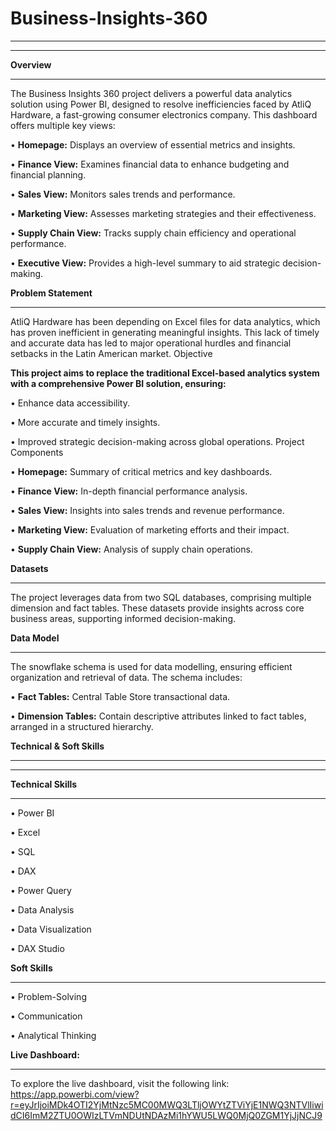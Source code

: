 # Business-Insights-360
________________________________________
________________________________________

**Overview**
________________________________________

The Business Insights 360 project delivers a powerful data analytics solution using Power BI, designed to resolve inefficiencies faced by AtliQ Hardware, a fast-growing consumer electronics company. This dashboard offers multiple key views:

•	**Homepage:** Displays an overview of essential metrics and insights.

•	**Finance View:** Examines financial data to enhance budgeting and financial planning.

•	**Sales View:** Monitors sales trends and performance.

•	**Marketing View:** Assesses marketing strategies and their effectiveness.

•	**Supply Chain View:** Tracks supply chain efficiency and operational performance.

•	**Executive View:** Provides a high-level summary to aid strategic decision-making.

**Problem Statement**
________________________________________

AtliQ Hardware has been depending on Excel files for data analytics, which has proven inefficient in generating meaningful insights. This lack of timely and accurate data has led to major operational hurdles and financial setbacks in the Latin American market.
Objective

**This project aims to replace the traditional Excel-based analytics system with a comprehensive Power BI solution, ensuring:**

•	Enhance data accessibility.

•	More accurate and timely insights.

•	Improved strategic decision-making across global operations.
Project Components

  •	**Homepage:** Summary of critical metrics and key dashboards.

  •	**Finance View:** In-depth financial performance analysis.

  •	**Sales View:** Insights into sales trends and revenue performance.

  •	**Marketing View:** Evaluation of marketing efforts and their impact.

  •	**Supply Chain View:** Analysis of supply chain operations.
  
**Datasets**
________________________________________

The project leverages data from two SQL databases, comprising multiple dimension and fact tables. These datasets provide insights across core business areas, supporting informed decision-making.

**Data Model**
________________________________________

The snowflake schema is used for data modelling, ensuring efficient organization and retrieval of data. The schema includes:

•	**Fact Tables:** Central Table Store transactional data.

•	**Dimension Tables:** Contain descriptive attributes linked to fact tables, arranged in a structured hierarchy.
   
**Technical & Soft Skills**
________________________________________
________________________________________

**Technical Skills**
________________________________________

•	Power BI

•	Excel

•	SQL

•	DAX

•	Power Query

•	Data Analysis

•	Data Visualization

•	DAX Studio

**Soft Skills**
________________________________________

•	Problem-Solving

•	Communication

•	Analytical Thinking

**Live Dashboard:**
________________________________________

To explore the live dashboard, visit the following link: https://app.powerbi.com/view?r=eyJrIjoiMDk4OTI2YjMtNzc5MC00MWQ3LTljOWYtZTViYjE1NWQ3NTVlIiwidCI6ImM2ZTU0OWIzLTVmNDUtNDAzMi1hYWU5LWQ0MjQ0ZGM1YjJjNCJ9 


